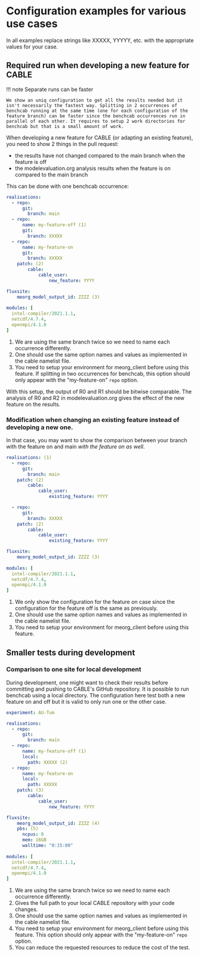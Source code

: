 # Configuration examples for various use cases

In all examples replace strings like XXXXX, YYYYY, etc. with the appropriate values for your case.

## Required run when developing a new feature for CABLE

!!! note Separate runs can be faster

    We show an uniq configuration to get all the results needed but it isn't necessarily the fastest way. Splitting in 2 occurrences of benchcab running at the same time (one for each configuration of the feature branch) can be faster since the benchcab occurrences run in parallel of each other. It requires to setup 2 work directories for benchcab but that is a small amount of work.

When developing a new feature for CABLE (or adapting an existing feature), you need to show 2 things in the pull request:

- the results have not changed compared to the main branch when the feature is off
- the modelevaluation.org analysis results when the feature is on compared to the main branch

This can be done with one benchcab occurrence:

```yaml
realisations:
  - repo:
      git:
        branch: main
  - repo:
      name: my-feature-off (1)
      git:
        branch: XXXXX
  - repo:
      name: my-feature-on
      git:
        branch: XXXXX
    patch: (2)
        cable:
            cable_user:
                new_feature: YYYY

fluxsite:
    meorg_model_output_id: ZZZZ (3)
  
modules: [
  intel-compiler/2021.1.1,
  netcdf/4.7.4,
  openmpi/4.1.0
]
```
1. We are using the same branch twice so we need to name each occurrence differently.
2. One should use the same option names and values as implemented in the cable namelist file.
3. You need to setup your environment for meorg_client before using this feature. If splitting in two occurrences for benchcab, this option should only appear with the "my-feature-on" `repo` option.

With this setup, the output of R0 and R1 should be bitwise comparable.
The analysis of R0 and R2 in modelevaluation.org gives the effect of the new feature on the results.

### Modification when changing an existing feature instead of developing a new one.

In that case, you may want to show the comparison between your branch with the feature on and main *with the feature on as well*.

```yaml
realisations: (1)
  - repo:
      git:
        branch: main
    patch: (2)
        cable:
            cable_user:
                existing_feature: YYYY

  - repo:
      git:
        branch: XXXXX
    patch: (2)
        cable:
            cable_user:
                existing_feature: YYYY

fluxsite:
    meorg_model_output_id: ZZZZ (3)
  
modules: [
  intel-compiler/2021.1.1,
  netcdf/4.7.4,
  openmpi/4.1.0
]
```
1. We only show the configuration for the feature on case since the configuration for the feature off is the same as previously.
2. One should use the same option names and values as implemented in the cable namelist file.
3. You need to setup your environment for meorg_client before using this feature. 

## Smaller tests during development

### Comparison to one site for local development

During development, one might want to check their results before committing and pushing to CABLE's GitHub repository. It is possible to run benchcab using a local directory. 
The configuration here test both a new feature on and off but it is valid to only run one or the other case.

```yaml
experiment: AU-Tum

realisations:
  - repo:
      git:
        branch: main
  - repo:
      name: my-feature-off (1)
      local:
        path: XXXXX (2)
  - repo:
      name: my-feature-on
      local:
        path: XXXXX
    patch: (3)
        cable:
            cable_user:
                new_feature: YYYY

fluxsite:
    meorg_model_output_id: ZZZZ (4)
    pbs: (5)
      ncpus: 8
      mem: 16GB
      walltime: "0:15:00"
  
modules: [
  intel-compiler/2021.1.1,
  netcdf/4.7.4,
  openmpi/4.1.0
]
```
1. We are using the same branch twice so we need to name each occurrence differently.
2. Gives the full path to your local CABLE repository with your code changes.
3. One should use the same option names and values as implemented in the cable namelist file.
4. You need to setup your environment for meorg_client before using this feature. This option should only appear with the "my-feature-on" `repo` option.
5. You can reduce the requested resources to reduce the cost of the test.
